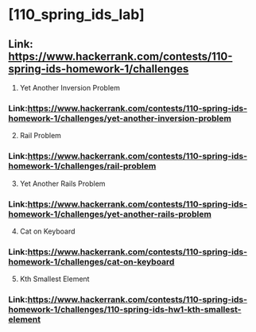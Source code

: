 # [110_spring_ids_lab] 


## Link: https://www.hackerrank.com/contests/110-spring-ids-homework-1/challenges

1. Yet Another Inversion Problem
### Link:https://www.hackerrank.com/contests/110-spring-ids-homework-1/challenges/yet-another-inversion-problem

2. Rail Problem
### Link:https://www.hackerrank.com/contests/110-spring-ids-homework-1/challenges/rail-problem

3. Yet Another Rails Problem
### Link:https://www.hackerrank.com/contests/110-spring-ids-homework-1/challenges/yet-another-rails-problem

4. Cat on Keyboard
### Link:https://www.hackerrank.com/contests/110-spring-ids-homework-1/challenges/cat-on-keyboard

5. Kth Smallest Element
### Link:https://www.hackerrank.com/contests/110-spring-ids-homework-1/challenges/110-spring-ids-hw1-kth-smallest-element
